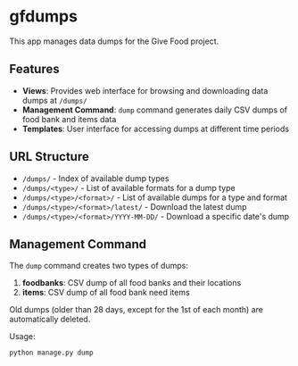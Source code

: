 # gfdumps

This app manages data dumps for the Give Food project.

## Features

- **Views**: Provides web interface for browsing and downloading data dumps at `/dumps/`
- **Management Command**: `dump` command generates daily CSV dumps of food bank and items data
- **Templates**: User interface for accessing dumps at different time periods

## URL Structure

- `/dumps/` - Index of available dump types
- `/dumps/<type>/` - List of available formats for a dump type
- `/dumps/<type>/<format>/` - List of available dumps for a type and format
- `/dumps/<type>/<format>/latest/` - Download the latest dump
- `/dumps/<type>/<format>/YYYY-MM-DD/` - Download a specific date's dump

## Management Command

The `dump` command creates two types of dumps:

1. **foodbanks**: CSV dump of all food banks and their locations
2. **items**: CSV dump of all food bank need items

Old dumps (older than 28 days, except for the 1st of each month) are automatically deleted.

Usage:
```bash
python manage.py dump
```
